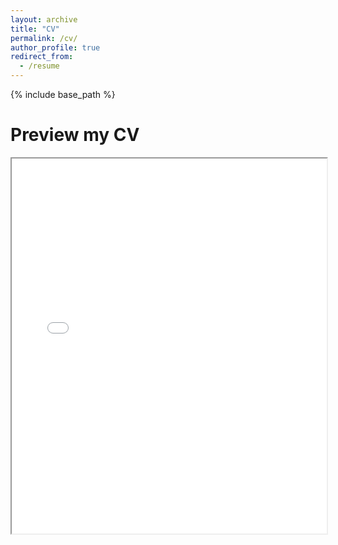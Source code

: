 ```yaml
---
layout: archive
title: "CV"
permalink: /cv/
author_profile: true
redirect_from:
  - /resume
---
```


{% include base_path %}

# Preview my CV

<iframe src="/files/Vita_YL.pdf" width="100%" height="600px"></iframe>
